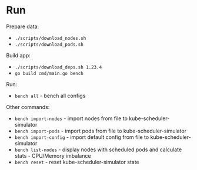 # Run

Prepare data:
- `./scripts/download_nodes.sh`
- `./scripts/download_pods.sh`

Build app:
- `./scripts/download_deps.sh 1.23.4`
- `go build cmd/main.go bench`

Run:
- `bench all` - bench all configs

Other commands:
- `bench import-nodes` - import nodes from file to kube-scheduler-simulator
- `bench import-pods` - import pods from file to kube-scheduler-simulator
- `bench import-config` - import default config from file to kube-scheduler-simulator
- `bench list-nodes` - display nodes with scheduled pods and calculate stats - CPU/Memory imbalance
- `bench reset` - reset kube-scheduler-simulator state
